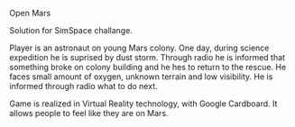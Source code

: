 Open Mars

Solution for SimSpace challange.

Player is an astronaut on young Mars colony. One day, during science expedition he is suprised by dust storm. Through radio he is informed that something broke on colony building and he hes to return to the rescue. He faces small amount of oxygen, unknown terrain and low visibility. He is informed through radio what to do next.

Game is realized in Virtual Reality technology, with Google Cardboard. It allows people to feel like they are on Mars.
